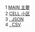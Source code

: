 1 [MAIN 主要](_posts/2022-07-28-MAIN.md)  
2 [CELL 小区](_posts/2022-07-28-CELL.md)  
3 [. JSON](_posts/2022-07-28-JSON.md)  
4 [. CSV](_posts/2022-07-28-CSV.md)  